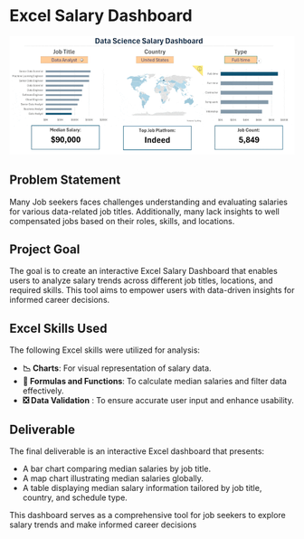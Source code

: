 # Excel Salary Dashboard

![1_Salary_Dashboard.png](../.images/1_Salary_Dashboard_Final_Dashboard.gif)

## Problem Statement

Many Job seekers faces challenges understanding and evaluating salaries for various data-related job titles. Additionally, many lack insights to well compensated jobs based on their roles, skills, and locations. 

## Project Goal
The goal is to create an interactive Excel Salary Dashboard that enables users to analyze salary trends across different job titles, locations, and required skills. This tool aims to empower users with data-driven insights for informed career decisions.


## Excel Skills Used

The following Excel skills were utilized for analysis:

- **📉 Charts**: For visual representation of salary data.
- **🧮 Formulas and Functions**: To calculate median salaries and filter data effectively.
- **❎ Data Validation** : To ensure accurate user input and enhance usability.


## Deliverable
The final deliverable is an interactive Excel dashboard that presents:
- A bar chart comparing median salaries by job title.
- A map chart illustrating median salaries globally.
- A table displaying median salary information tailored by job title, country, and schedule type.

This dashboard serves as a comprehensive tool for job seekers to explore salary trends and make informed career decisions
